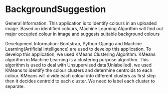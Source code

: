 # BackgroundSuggestion
General Information: 
This application is to identify colours in an uploaded image. 
Based on identified colours, Machine Learning Algorithm will find out major occupied colour in image and suggests 
suitable background colours

Development Information: 
Bootstrap, Python-Django and Machine Learning(Artificial Intelligence) are used to develop this application. 
To develop this application, we used KMeans Clustering Algorithm. 
KMeans algorithm in Machine Learning is a clustering purpose algorithm. 
This algorithm is used to deal with Unsupervised data(Unlabelled). 
we used KMeans to identify the colour clusters and determine centroids to each colour. 
KMeans will divide each colour into different clusters as first step then it decides centroid to each cluster. 
We need to label each cluster to separate.
